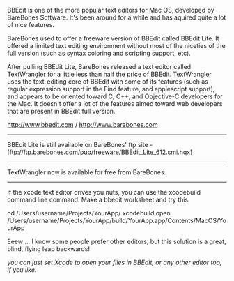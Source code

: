 

BBEdit is one of the more popular text editors for Mac OS, developed by BareBones Software. It's been around for a while and has aquired quite a lot of nice features.

BareBones used to offer a freeware version of BBEdit called BBEdit Lite.  It offered a limited text editing environment without most of the niceties of the full version (such as syntax coloring and scripting support, etc).

After pulling BBEdit Lite, BareBones released a text editor called TextWrangler for a little less than half the price of BBEdit.  TextWrangler uses the text-editing core of BBEdit with some of its features (such as regular expression support in the Find feature, and applescript support), and appears to be oriented toward C, C++, and Objective-C developers for the Mac.  It doesn't offer a lot of the features aimed toward web developers that are present in BBEdit full version.

http://www.bbedit.com / http://www.barebones.com

----

BBEdit Lite is still available on BareBones' ftp site - [ftp://ftp.barebones.com/pub/freeware/BBEdit_Lite_612.smi.hqx]

----

TextWrangler now is available for free from BareBones.

----

If the xcode text editor drives you nuts, you can use the xcodebuild command line command.  Make a bbedit worksheet and try this:

    
cd /Users/username/Projects/YourApp/
xcodebuild
open /Users/username/Projects/YourApp/build/YourApp.app/Contents/MacOS/YourApp


Eeew ... I know some people prefer other editors, but this solution is a great, blind, flying leap backwards!

*you can just set Xcode to open your files in BBEdit, or any other editor too, if you like.*
